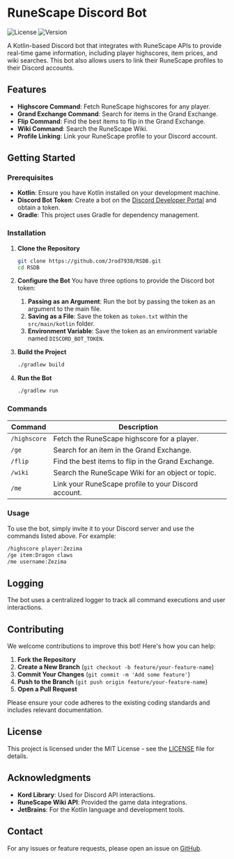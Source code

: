 # RuneScape Discord Bot

![License](https://img.shields.io/github/license/Jrod7938/RSDB) ![Version](https://img.shields.io/github/v/release/Jrod7938/RSDB)

A Kotlin-based Discord bot that integrates with RuneScape APIs to provide real-time game information, including player
highscores, item prices, and wiki searches. This bot also allows users to link their RuneScape profiles to their Discord
accounts.

## Features

- **Highscore Command**: Fetch RuneScape highscores for any player.
- **Grand Exchange Command**: Search for items in the Grand Exchange.
- **Flip Command**: Find the best items to flip in the Grand Exchange.
- **Wiki Command**: Search the RuneScape Wiki.
- **Profile Linking**: Link your RuneScape profile to your Discord account.

## Getting Started

### Prerequisites

- **Kotlin**: Ensure you have Kotlin installed on your development machine.
- **Discord Bot Token**: Create a bot on the [Discord Developer Portal](https://discord.com/developers/applications) and
  obtain a token.
- **Gradle**: This project uses Gradle for dependency management.

### Installation

1. **Clone the Repository**
   ```bash
   git clone https://github.com/Jrod7938/RSDB.git
   cd RSDB
   ```

2. **Configure the Bot**
   You have three options to provide the Discord bot token:
    1. **Passing as an Argument**: Run the bot by passing the token as an argument to the main file.
    2. **Saving as a File**: Save the token as `token.txt` within the `src/main/kotlin` folder.
    3. **Environment Variable**: Save the token as an environment variable named `DISCORD_BOT_TOKEN`.

3. **Build the Project**
   ```bash
   ./gradlew build
   ```

4. **Run the Bot**
   ```bash
   ./gradlew run
   ```

### Commands

| Command      | Description                                          |
|--------------|------------------------------------------------------|
| `/highscore` | Fetch the RuneScape highscore for a player.          |
| `/ge`        | Search for an item in the Grand Exchange.            |
| `/flip`      | Find the best items to flip in the Grand Exchange.   |
| `/wiki`      | Search the RuneScape Wiki for an object or topic.    |
| `/me`        | Link your RuneScape profile to your Discord account. |

### Usage

To use the bot, simply invite it to your Discord server and use the commands listed above. For example:

```bash
/highscore player:Zezima
/ge item:Dragon claws
/me username:Zezima
```

## Logging

The bot uses a centralized logger to track all command executions and user interactions.

## Contributing

We welcome contributions to improve this bot! Here's how you can help:

1. **Fork the Repository**
2. **Create a New Branch** (`git checkout -b feature/your-feature-name`)
3. **Commit Your Changes** (`git commit -m 'Add some feature'`)
4. **Push to the Branch** (`git push origin feature/your-feature-name`)
5. **Open a Pull Request**

Please ensure your code adheres to the existing coding standards and includes relevant documentation.

## License

This project is licensed under the MIT License - see the [LICENSE](LICENSE) file for details.

## Acknowledgments

- **Kord Library**: Used for Discord API interactions.
- **RuneScape Wiki API**: Provided the game data integrations.
- **JetBrains**: For the Kotlin language and development tools.

## Contact

For any issues or feature requests, please open an issue on [GitHub](https://github.com/Jrod7938/RSDB).
